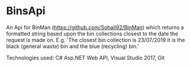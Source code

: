 # BinsApi
An Api for BinMan (https://github.com/Sohail92/BinMan) which returns a formatted string based upon the bin collections closest to the date the request is made on. 
E.g.  'The closest bin collection is 23/07/2019 it is the black (general waste) bin and the blue (recycling) bin.'

Technologies used:
C# Asp.NET Web API, Visual Studio 2017, Git
